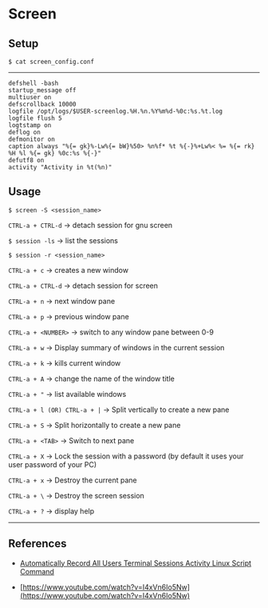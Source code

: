 # Screen

## Setup

`$ cat screen_config.conf`

---

```
defshell -bash  
startup_message off  
multiuser on  
defscrollback 10000  
logfile /opt/logs/$USER-screenlog.%H.%n.%Y%m%d-%0c:%s.%t.log  
logfile flush 5  
logtstamp on  
deflog on  
defmonitor on  
caption always "%{= gk}%-Lw%{= bW}%50> %n%f* %t %{-}%+Lw%< %= %{= rk} %H %l %{= gk} %0c:%s %{-}"  
defutf8 on  
activity "Activity in %t(%n)"
```

## Usage

`$ screen -S <session_name>`

`CTRL-a + CTRL-d` -> detach session for gnu screen

`$ session -ls` -> list the sessions

`$ session -r <session_name>`

`CTRL-a + c` -> creates a new window

`CTRL-a + CTRL-d` -> detach session for screen

`CTRL-a + n` -> next window pane

`CTRL-a + p` -> previous window pane

`CTRL-a + <NUMBER>` -> switch to any window pane between 0-9

`CTRL-a + w` -> Display summary of windows in the current session

`CTRL-a + k` -> kills current window

`CTRL-a + A` -> change the name of the window title

`CTRL-a + "` -> list available windows

`CTRL-a + l (OR) CTRL-a + |` -> Split vertically to create a new pane

`CTRL-a + S` -> Split horizontally to create a new pane

`CTRL-a + <TAB>` -> Switch to next pane

`CTRL-a + X` -> Lock the session with a password (by default it uses your user password of your PC)

`CTRL-a + x` -> Destroy the current pane

`CTRL-a + \` -> Destroy the screen session

`CTRL-a + ?` -> display help

---
## References

- [Automatically Record All Users Terminal Sessions Activity Linux Script Command](https://www.2daygeek.com/automatically-record-all-users-terminal-sessions-activity-linux-script-command/)

- [https://www.youtube.com/watch?v=I4xVn6Io5Nw](https://www.youtube.com/watch?v=I4xVn6Io5Nw)